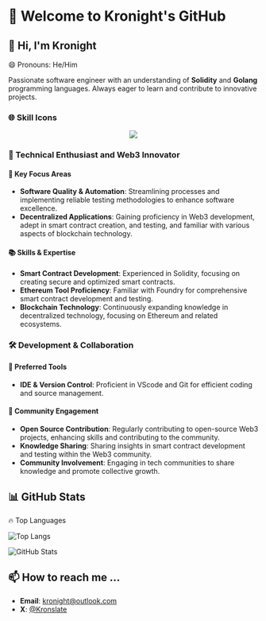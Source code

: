 # 🚀 Welcome to Kronight's GitHub

## 👋 Hi, I'm Kronight

😄 Pronouns: He/Him

Passionate software engineer with an understanding of **Solidity** and **Golang** programming languages. Always eager to learn and contribute to innovative projects.

### 🌐 Skill Icons

<p align="center">
  <a href="https://skillicons.dev">
    <img src="https://skillicons.dev/icons?i=golang,solidity,c,python,typescript,git,linux,docker,ai,ipfs" />
  </a>
</p>

### 🌟 Technical Enthusiast and Web3 Innovator

#### 🚀 Key Focus Areas
- **Software Quality & Automation**: Streamlining processes and implementing reliable testing methodologies to enhance software excellence.
- **Decentralized Applications**: Gaining proficiency in Web3 development, adept in smart contract creation, and testing, and familiar with various aspects of blockchain technology.

#### 📚 Skills & Expertise
- **Smart Contract Development**: Experienced in Solidity, focusing on creating secure and optimized smart contracts.
- **Ethereum Tool Proficiency**: Familiar with Foundry for comprehensive smart contract development and testing.
- **Blockchain Technology**: Continuously expanding knowledge in decentralized technology, focusing on Ethereum and related ecosystems.

### 🛠️ Development & Collaboration
#### 🔧 Preferred Tools
- **IDE & Version Control**: Proficient in VScode and Git for efficient coding and source management.

#### 💼 Community Engagement
- **Open Source Contribution**: Regularly contributing to open-source Web3 projects, enhancing skills and contributing to the community.
- **Knowledge Sharing**: Sharing insights in smart contract development and testing within the Web3 community.
- **Community Involvement**: Engaging in tech communities to share knowledge and promote collective growth.

## 📊 GitHub Stats

🔥 Top Languages

![Top Langs](https://github-readme-stats.vercel.app/api/top-langs/?username=Kronight&layout=compact)

![GitHub Stats](https://github-readme-stats.vercel.app/api?username=Kronight&show_icons=true&theme=light)

## 📫 How to reach me ...
- **Email**: [kronight@outlook.com](mailto:kronight@outlook.com)
- **X**: [@Kronslate](https://x.com/Kronslate)
